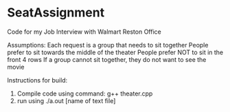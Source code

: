 # SeatAssignment
Code for my Job Interview with Walmart Reston Office

Assumptions: 
Each request is a group that needs to sit together
People prefer to sit towards the middle of the theater
People prefer NOT to sit in the front 4 rows
If a group cannot sit together, they do not want to see the movie

Instructions for build:
1. Compile code using command: g++ theater.cpp
2. run using ./a.out [name of text file]
